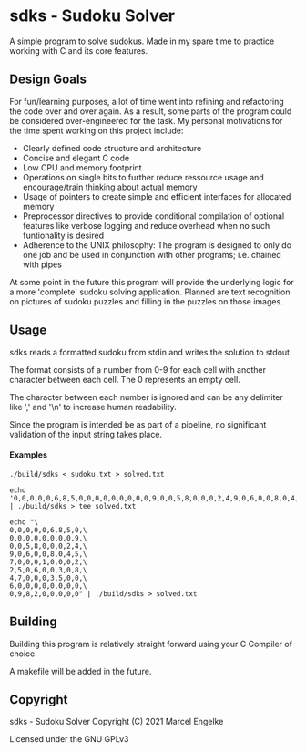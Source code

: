 # sdks - Sudoku Solver

A simple program to solve sudokus.
Made in my spare time to practice working with C and its core features.

## Design Goals

For fun/learning purposes, a lot of time went into refining and refactoring the code over and over again. As a result, some parts of the program could be considered over-engineered for the task.
My personal motivations for the time spent working on this project include:

- Clearly defined code structure and architecture
- Concise and elegant C code
- Low CPU and memory footprint
- Operations on single bits to further reduce ressource usage and encourage/train thinking about actual memory
- Usage of pointers to create simple and efficient interfaces for allocated memory
- Preprocessor directives to provide conditional compilation of optional features like verbose logging and reduce overhead when no such funtionality is desired
- Adherence to the UNIX philosophy: The program is designed to only do one job and be used in conjunction with other programs; i.e. chained with pipes

At some point in the future this program will provide the underlying logic for a more 'complete' sudoku solving application.
Planned are text recognition on pictures of sudoku puzzles and filling in the puzzles on those images.

## Usage

sdks reads a formatted sudoku from stdin and writes the solution to stdout.

The format consists of a number from 0-9 for each cell with another character between each cell. The 0 represents an empty cell.

The character between each number is ignored and can be any delimiter like ',' and '\n' to increase human readability.

Since the program is intended be as part of a pipeline, no significant validation of the input string takes place.

#### Examples
```shell
./build/sdks < sudoku.txt > solved.txt
```
```shell
echo '0,0,0,0,0,6,8,5,0,0,0,0,0,0,0,0,0,9,0,0,5,8,0,0,0,2,4,9,0,6,0,0,8,0,4,5,7,0,0,0,1,0,0,0,2,2,5,0,6,0,0,3,0,8,4,7,0,0,0,3,5,0,0,6,0,0,0,0,0,0,0,0,0,9,8,2,0,0,0,0,0' | ./build/sdks > tee solved.txt
```

```shell
echo "\
0,0,0,0,0,6,8,5,0,\
0,0,0,0,0,0,0,0,9,\
0,0,5,8,0,0,0,2,4,\
9,0,6,0,0,8,0,4,5,\
7,0,0,0,1,0,0,0,2,\
2,5,0,6,0,0,3,0,8,\
4,7,0,0,0,3,5,0,0,\
6,0,0,0,0,0,0,0,0,\
0,9,8,2,0,0,0,0,0" | ./build/sdks > solved.txt
```

## Building

Building this program is relatively straight forward using your C Compiler of choice.

A makefile will be added in the future.

## Copyright

sdks - Sudoku Solver
Copyright (C) 2021 Marcel Engelke

Licensed under the GNU GPLv3
